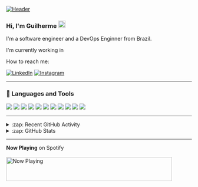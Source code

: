 [![Header](https://raw.githubusercontent.com/guilherme-aroliveira/guilherme-aroliveira/main/images/my_github_banner.png "Header")](https://www.linkedin.com/in/guilherme-oliveira-86ar/)

### Hi, I'm Guilherme <img src="https://github.com/guilherme-aroliveira/guilherme-aroliveira/blob/main/images/wave.gif" width="20px">

I'm a software engineer and a DevOps Enginner from Brazil. 

I'm currently working in 

How to reach me: 

[![LinkedIn][1.1]][1] 
[![Instagram][1.2]][2]

  ---

### 🔧 Languages and Tools

![](https://img.shields.io/badge/OS-Linux-yellow?style=flat)
![](https://img.shields.io/badge/Shell-Bash-brightgreen?style=flat)
![](https://img.shields.io/badge/Editor-VSCode-blue?style=flat)
![](https://img.shields.io/badge/Editor-Atom-brightgreen?style=flat)
![](https://img.shields.io/badge/SQL%20Client-Dbeaver-663F1D?style=flat)
![](https://img.shields.io/badge/Code-Java-red?style=flat)
![](https://img.shields.io/badge/Code-PHP-blue?style=flat)
![](https://img.shields.io/badge/Code-Python-blue?style=flat)
![](https://img.shields.io/badge/DBMS-MariaDB-663F1D?style=flat)
![](https://img.shields.io/badge/Tools-Docker-blue?style=flat)
![](https://img.shields.io/badge/Cloud-AWS-yellow?style=flat)

  ---

<details>
  <summary>:zap: Recent GitHub Activity</summary>

<!--START_SECTION:activity-->

</details>


<details>
  <summary>:zap: GitHub Stats</summary>
  <a href="https://github.com/guilherme-aroliveira/guilherme-aroliveira">
    <img align="center" src="https://github-readme-stats.vercel.app/api/top-langs/?username=guilherme-aroliveira&hide=tex&theme=onedark&langs_count=3" />
  </a>

  <a href="https://github.com/guilherme-aroliveira/guilherme-aroliveira">
    <img align="center" src="https://github-readme-stats.vercel.app/api?username=guilherme-aroliveira&show_icons=true&line_height=27&count_private=true&theme=onedark" alt="Guilherme's GitHub Stats" />
  </a>
</details>

  ---

**Now Playing** on Spotify
</br></br>
<a href="https://natemoo-re-guilherme-aroliveira.vercel.app/now-playing?open">
  [<img src="https://natemoo-re-guilherme-aroliveira.vercel.app/now-playing" width="450" height="65" alt="Now Playing">](https://open.spotify.com/user/11163880889)
</a>                

<!-- Icons -->

[1.1]: https://img.shields.io/twitter/url?label=Linkedin&logo=Linkedin&style=social&url=https%3A%2F%2Fwww.linkedin.com%2Fin%2Fguilherme-oliveira-86ar%2F (LinkedIn icon)
[1.2]: https://img.shields.io/twitter/url?label=Intagram&logo=Instagram&style=social&url=https%3A%2F%2Fwww.instagram.com%2Fguilherme.ar86%2F (Instagram Icon)


<!-- Links to your social media accounts -->

[1]: https://www.linkedin.com/in/guilherme-oliveira-86ar/
[2]: https://www.instagram.com/guilherme.ar86/








